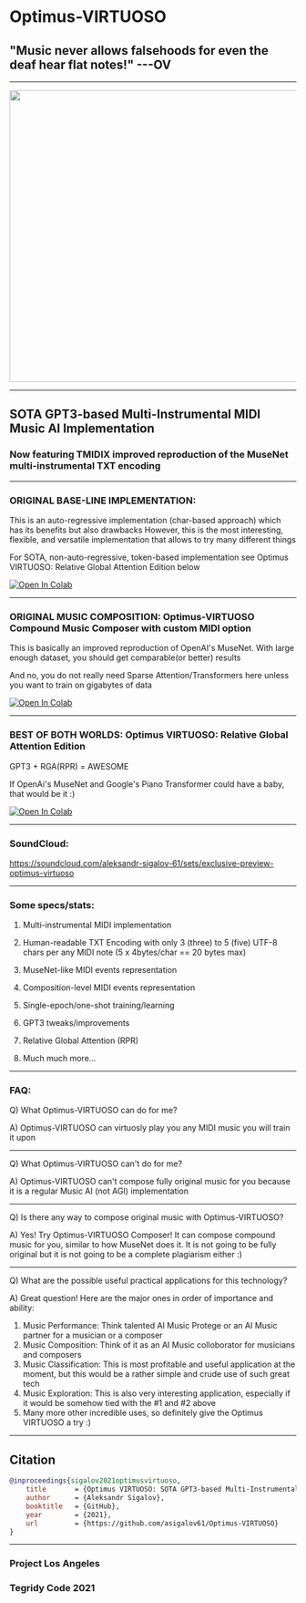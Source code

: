 # Optimus-VIRTUOSO

## "Music never allows falsehoods for even the deaf hear flat notes!" ---OV

***

<img width="512" src="https://github.com/asigalov61/Optimus-VIRTUOSO/raw/main/Artwork/Optimus_Virtuoso_Art%20(6).jpg">

***

## SOTA GPT3-based Multi-Instrumental MIDI Music AI Implementation

### Now featuring TMIDIX improved reproduction of the MuseNet multi-instrumental TXT encoding

***

### ORIGINAL BASE-LINE IMPLEMENTATION:

This is an auto-regressive implementation (char-based approach) which has its benefits but also drawbacks
However, this is the most interesting, flexible, and versatile implementation that allows to try many different things

For SOTA, non-auto-regressive, token-based implementation see Optimus VIRTUOSO: Relative Global Attention Edition below

[![Open In Colab][colab-badge]][colab-notebook]

[colab-notebook]: <https://colab.research.google.com/github/asigalov61/Optimus-VIRTUOSO/blob/main/Optimus_VIRTUOSO.ipynb>
[colab-badge]: <https://colab.research.google.com/assets/colab-badge.svg>

***

### ORIGINAL MUSIC COMPOSITION: Optimus-VIRTUOSO Compound Music Composer with custom MIDI option

This is basically an improved reproduction of OpenAI's MuseNet. With large enough dataset, you should get comparable(or better) results

And no, you do not really need Sparse Attention/Transformers here unless you want to train on gigabytes of data

[![Open In Colab][colab-badge1]][colab-notebook1]

[colab-notebook1]: <https://colab.research.google.com/github/asigalov61/Optimus-VIRTUOSO/blob/main/Optimus_VIRTUOSO_Composer.ipynb>
[colab-badge1]: <https://colab.research.google.com/assets/colab-badge.svg>

***

### BEST OF BOTH WORLDS: Optimus VIRTUOSO: Relative Global Attention Edition

GPT3 + RGA(RPR) = AWESOME

If OpenAi's MuseNet and Google's Piano Transformer could have a baby, that would be it :) 

[![Open In Colab][colab-badge2]][colab-notebook2]

[colab-notebook2]: <https://colab.research.google.com/github/asigalov61/Optimus-VIRTUOSO/blob/main/Optimus_VIRTUOSO_Relative_Global_Attention_Edition.ipynb>
[colab-badge2]: <https://colab.research.google.com/assets/colab-badge.svg>

***

### SoundCloud:

https://soundcloud.com/aleksandr-sigalov-61/sets/exclusive-preview-optimus-virtuoso

***

### Some specs/stats:

1) Multi-instrumental MIDI implementation

2) Human-readable TXT Encoding with only 3 (three) to 5 (five) UTF-8 chars per any MIDI note (5 x 4bytes/char == 20 bytes max)

3) MuseNet-like MIDI events representation

4) Composition-level MIDI events representation

6) Single-epoch/one-shot training/learning

7) GPT3 tweaks/improvements

8) Relative Global Attention (RPR)

9) Much much more...

***

### FAQ:

Q) What Optimus-VIRTUOSO can do for me?

A) Optimus-VIRTUOSO can virtuosly play you any MIDI music you will train it upon

***

Q) What Optimus-VIRTUOSO can't do for me?

A) Optimus-VIRTUOSO can't compose fully original music for you because it is a regular Music AI (not AGI) implementation

***

Q) Is there any way to compose original music with Optimus-VIRTUOSO?

A) Yes! Try Optimus-VIRTUOSO Composer! It can compose compound music for you, similar to how MuseNet does it. It is not going to be fully original but it is not going to be a complete plagiarism either :)

***

Q) What are the possible useful practical applications for this technology?

A) Great question! Here are the major ones in order of importance and ability:

1) Music Performance: Think talented AI Music Protege or an AI Music partner for a musician or a composer
2) Music Composition: Think of it as an AI Music colloborator for musicians and composers
3) Music Classification: This is most profitable and useful application at the moment, but this would be a rather simple and crude use of such great tech
4) Music Exploration: This is also very interesting application, especially if it would be somehow tied with the #1 and #2 above
5) Many more other incredible uses, so definitely give the Optimus VIRTUOSO a try :)

***

## Citation

```bibtex
@inproceedings{sigalov2021optimusvirtuoso,
    title       = {Optimus VIRTUOSO: SOTA GPT3-based Multi-Instrumental MIDI Music AI Implementation},
    author      = {Aleksandr Sigalov},
    booktitle   = {GitHub},
    year        = {2021},
    url         = {https://github.com/asigalov61/Optimus-VIRTUOSO}
}
```

***

### Project Los Angeles

### Tegridy Code 2021
